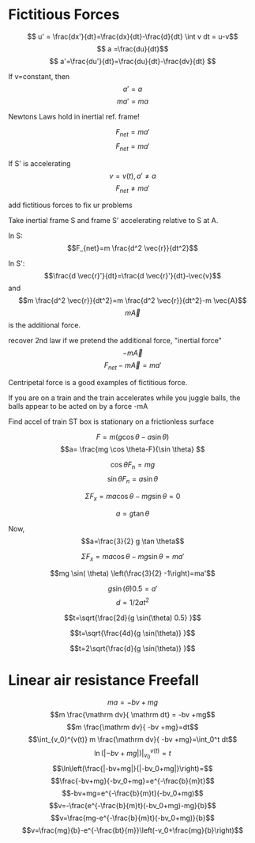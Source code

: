 
# Fictitious Forces

$$ u' = \frac{dx'}{dt}=\frac{dx}{dt}-\frac{d}{dt} \int v dt = u-v$$
$$ a =\frac{du}{dt}$$
$$ a'=\frac{du'}{dt}=\frac{du}{dt}-\frac{dv}{dt} $$

If v=constant, then $$a'=a$$
$$ma'=ma$$

Newtons Laws hold in inertial ref. frame!

$$F_{net}=ma'$$ $$F_{net}=ma'$$

If S' is accelerating $$v=v(t), a'\neq a$$
$$F_{net} \neq ma'$$

add fictitious forces to fix ur problems

Take inertial frame S and frame S' accelerating relative to S at A.

In S: $$F_{net}=m \frac{d^2 \vec{r}}{dt^2}$$

In S': $$\frac{d \vec{r}'}{dt}=\frac{d \vec{r}'}{dt}-\vec{v}$$ and $$m \frac{d^2 \vec{r}}{dt^2}=m \frac{d^2 \vec{r}}{dt^2}-m \vec{A}$$
$$m \vec{A}$$ is the additional force.

recover 2nd law if we pretend the additional force, "inertial force" $$-m \vec{A}$$
$$F_{net} - m\vec{A}=ma'$$

Centripetal force is a good examples of fictitious force.

If you are on a train and the train accelerates while you juggle balls, the balls appear to be acted on by a force -mA

Find accel of train ST box is stationary on a frictionless surface

$$F=m (g \cos \theta - a \sin \theta )$$
$$a= \frac{mg \cos \theta-F}{\sin \theta} $$

$$\cos \theta F_n=mg$$
$$\sin \theta F_n=a \sin \theta $$

$$\Sigma F_x=ma \cos \theta- mg \sin \theta=0 $$

$$a=g \tan \theta$$

Now, $$a=\frac{3}{2} g \tan \theta$$

$$\Sigma F_x=ma \cos \theta- mg \sin \theta=ma' $$

$$mg  \sin( \theta) \left(\frac{3}{2} -1\right)=ma'$$

$$g  \sin (\theta) 0.5=a'$$
$$d=1/2at^2$$

$$t=\sqrt{\frac{2d}{g  \sin(\theta) 0.5} }$$

$$t=\sqrt{\frac{4d}{g  \sin(\theta)} }$$

$$t=2\sqrt{\frac{d}{g  \sin(\theta)} }$$

# Linear air resistance Freefall

$$ma=-bv+mg$$
$$m \frac{\mathrm dv}{ \mathrm dt} = -bv +mg$$
$$m \frac{\mathrm dv}{ -bv +mg}=dt$$
$$\int_{v_0}^{v(t)} m \frac{\mathrm dv}{ -bv +mg}=\int_0^t dt$$
$$ \ln(|-bv+mg|) \Big|_{v_0}^{v(t)}=t$$
$$\ln\left(\frac{|-bv+mg|}{|-bv_0+mg|}\right)=$$
$$\frac{-bv+mg}{-bv_0+mg}=e^{-\frac{b}{m}t}$$
$$-bv+mg=e^{-\frac{b}{m}t}(-bv_0+mg)$$
$$v=-\frac{e^{-\frac{b}{m}t}(-bv_0+mg)-mg}{b}$$
$$v=\frac{mg-e^{-\frac{b}{m}t}(-bv_0+mg)}{b}$$
$$v=\frac{mg}{b}-e^{-\frac{bt}{m}}\left(-v_0+\frac{mg}{b}\right)$$
